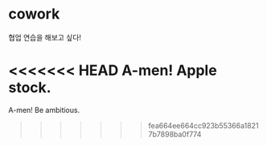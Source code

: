 # cowork
협업 연습을 해보고 싶다!

<<<<<<< HEAD
A-men! Apple stock.
=======
A-men! Be ambitious.
>>>>>>> fea664ee664cc923b55366a18217b7898ba0f774
